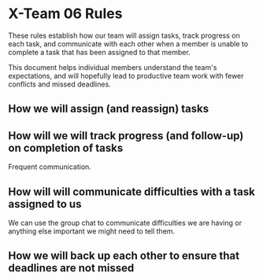 # X-Team 06 Rules

These rules establish how our team will assign tasks,
track progress on each task, and communicate with each other 
when a member is unable to complete a task that has been assigned to that member.

This document helps individual members understand the team's expectations,
and will hopefully lead to productive team work with fewer conflicts
and missed deadlines.

## How we will assign (and reassign) tasks



## How will we will track progress (and follow-up) on completion of tasks
Frequent communication.


## How will will communicate difficulties with a task assigned to us

We can use the group chat to communicate difficulties we are having 
or anything else important we might need to tell them.

## How we will back up each other to ensure that deadlines are not missed






